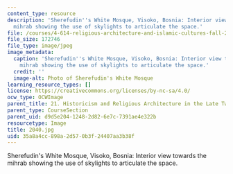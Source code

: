 ```yaml
---
content_type: resource
description: 'Sherefudin''s White Mosque, Visoko, Bosnia: Interior view towards the
  mihrab showing the use of skylights to articulate the space.'
file: /courses/4-614-religious-architecture-and-islamic-cultures-fall-2002/35a8a4cc898a2d570b3f24407aa3b38f_2040.jpg
file_size: 172746
file_type: image/jpeg
image_metadata:
  caption: 'Sherefudin''s White Mosque, Visoko, Bosnia: Interior view towards the
    mihrab showing the use of skylights to articulate the space.'
  credit: ''
  image-alt: Photo of Sherefudin's White Mosque
learning_resource_types: []
license: https://creativecommons.org/licenses/by-nc-sa/4.0/
ocw_type: OCWImage
parent_title: 21. Historicism and Religious Architecture in the Late Twentieth Century
parent_type: CourseSection
parent_uid: d9d5e204-1248-2d82-6e7c-7391ae4e322b
resourcetype: Image
title: 2040.jpg
uid: 35a8a4cc-898a-2d57-0b3f-24407aa3b38f
---
```

Sherefudin's White Mosque, Visoko, Bosnia: Interior view towards the mihrab showing the use of skylights to articulate the space.